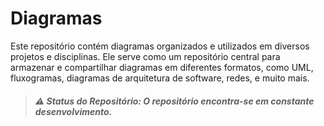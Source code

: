 # Diagramas

Este repositório contém diagramas organizados e utilizados em diversos projetos e disciplinas. Ele serve como um repositório central para armazenar e compartilhar diagramas em diferentes formatos, como UML, fluxogramas, diagramas de arquitetura de software, redes, e muito mais.

>##### ⚠️ Status do Repositório: O repositório encontra-se em constante desenvolvimento.
<br>
